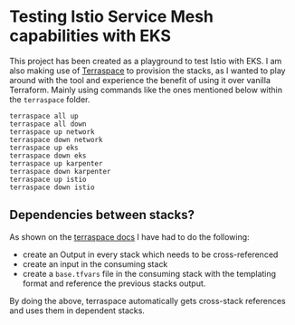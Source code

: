 # Testing Istio Service Mesh capabilities with EKS

This project has been created as a playground to test Istio with EKS. I am also making use of [Terraspace](https://terraspace.cloud/) to provision the stacks, as I wanted to play around with the tool and experience the benefit of using it over vanilla Terraform. Mainly using commands like the ones mentioned below within the `terraspace` folder.

```
terraspace all up
terraspace all down
terraspace up network
terraspace down network
terraspace up eks
terraspace down eks
terraspace up karpenter
terraspace down karpenter
terraspace up istio
terraspace down istio
```

## Dependencies between stacks?
As shown on the [terraspace docs](https://terraspace.cloud/docs/dependencies/deploy-multiple/) I have had to do the following:
- create an Output in every stack which needs to be cross-referenced
- create an input in the consuming stack
- create a `base.tfvars` file in the consuming stack with the templating format and reference the previous stacks output. 

By doing the above, terraspace automatically gets cross-stack references and uses them in dependent stacks.